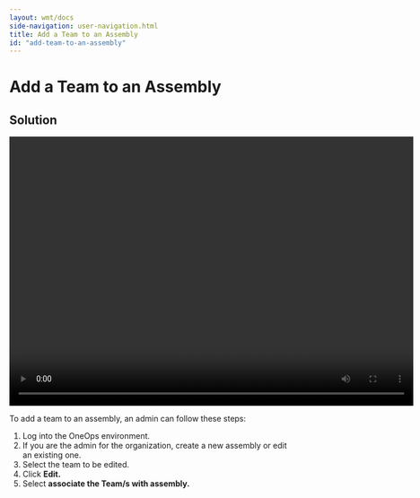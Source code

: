 ```yaml
---
layout: wmt/docs
side-navigation: user-navigation.html
title: Add a Team to an Assembly
id: "add-team-to-an-assembly"
---
```


# Add a Team to an Assembly

## Solution

<video width="720" height="480" preload="metadata" controls="" class="grovo-video">
    <source src="http://videos.grovo.com/walmart-oneops-0215_adding-a-team-to-an-assembly_4668.webm?vpv=1" type="video/webm">
    Your browser does not implement HTML5 video.
</video>

To add a team to an assembly, an admin can follow these steps:


1. Log into the OneOps environment.
2. If you are the admin for the organization, create a new assembly or edit an existing one.
4. Select the team to be edited.
5. Click **Edit.**
6. Select **associate the Team/s with assembly.**
